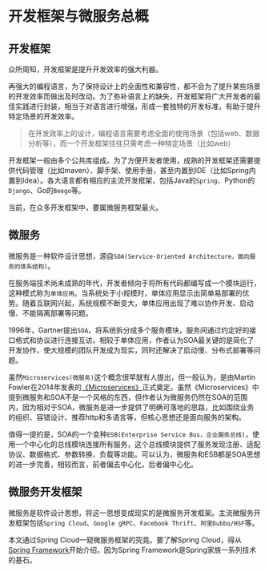 # 开发框架与微服务总概

## 开发框架
众所周知，开发框架是提升开发效率的强大利器。

再强大的编程语言，为了保持设计上的全面性和兼容性，都不会为了提升某些场景的开发效率而做出及时改动。为了弥补语言上的缺失，开发框架将广大开发者的最佳实践进行封装，相当于对语言进行增强，形成一套独特的开发标准，有助于提升特定场景的开发效率。

> 在开发效率上的设计，编程语言需要考虑全面的使用场景（包括web、数据分析等），而一个开发框架往往只需考虑一种特定场景（比如web）

开发框架一般由多个公共库组成。为了方便开发者使用，成熟的开发框架还需要提供代码管理（比如maven）、脚手架、使用手册，甚至内置到IDE（比如Spring内置到Idea）。各大语言都有相应的主流开发框架，包括Java的`Spring`、Python的`Django`、Go的`Beego`等。

当前，在众多开发框架中，要属微服务框架最火。

## 微服务 
微服务是一种软件设计思想，源自`SOA(Service-Oriented Architecture，面向服务的体系结构)`。

在服务端技术尚未成熟的年代，开发者倾向于将所有代码都编写成一个模块运行，这种模式称为`单体应用`。当系统处于小规模时，单体应用显示出简单易部署的优势。随着互联网兴起，系统规模不断变大，单体应用出现了难以协作开发、启动慢、不能隔离部署等问题。

1996年，Gartner提出`SOA`，将系统拆分成多个服务模块，服务间通过约定好的接口格式和协议进行连接互访。相较于单体应用，作者认为SOA最关键的是简化了开发协作，使大规模的团队开发成为现实，同时还解决了启动慢、分布式部署等问题。

虽然`Microservices(微服务)`这个概念很早就有人提出，但一般认为，是由Martin Fowler在2014年发表的[《Microservices》](https://martinfowler.com/articles/microservices.html)正式奠定。虽然《Microservices》中提到微服务和SOA不是一个风格的东西，但作者认为微服务仍然在SOA的范围内，因为相对于SOA，微服务是进一步提供了明确可落地的思路，比如围绕业务的组织、容错设计、推荐http和多语言等，但核心思想还是面向服务的架构。

值得一提的是，SOA的一个变种`ESB(Enterprise Service Bus，企业服务总线)`，使用一个中心化的总线模块连接所有服务，这个总线模块提供了服务发现注册、适配协议、数据格式、参数转换、负载等功能。可以认为，微服务和ESB都是SOA思想的进一步完善，相较而言，前者偏去中心化，后者偏中心化。

## 微服务开发框架
微服务是软件设计思想，将这一思想变成现实的是微服务开发框架。主流微服务开发框架包括`Spring Cloud`、`Google gRPC`、`Facebook Thrift`、`阿里Dubbo/HSF`等。

本文通过Spring Cloud一窥微服务框架的究竟。要了解Spring Cloud，得从[Spring Framework](SpringFramework.md)开始介绍，因为Spring Framework是Spring家族一系列技术的基石。
